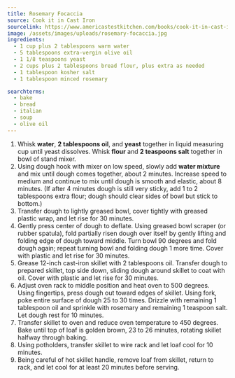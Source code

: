```yaml
---
title: Rosemary Focaccia
source: Cook it in Cast Iron
sourcelink: https://www.americastestkitchen.com/books/cook-it-in-cast-iron?q=&fR[search_browse_slugs][0]=cook-it-in-cast-iron&fR[search_document_klass][0]=recipe&fR[search_site_list][0]=atk
image: /assets/images/uploads/rosemary-focaccia.jpg
ingredients:
  - 1 cup plus 2 tablespoons warm water
  - 5 tablespoons extra-vergin olive oil
  - 1 1/8 teaspoons yeast
  - 2 cups plus 2 tablespoons bread flour, plus extra as needed
  - 1 tablespoon kosher salt
  - 1 tablespoon minced rosemary

searchterms:
  - bake
  - bread
  - italian
  - soup
  - olive oil
---
```


1. Whisk **water**, **2 tablespoons oil**, and **yeast** together in liquid measuring cup until yeast dissolves. Whisk **flour** and **2 teaspoons salt** together in bowl of stand mixer.
2. Using dough hook with mixer on low speed, slowly add **water mixture** and mix until dough comes together, about 2 minutes. Increase speed to medium and continue to mix until dough is smooth and elastic, about 8 minutes. (If after 4 minutes dough is still very sticky, add 1 to 2 tablespoons extra flour; dough should clear sides of bowl but stick to bottom.)
3. Transfer dough to lightly greased bowl, cover tightly with greased plastic wrap, and let rise for 30 minutes.
4. Gently press center of dough to deflate. Using greased bowl scraper (or rubber spatula), fold partially risen dough over itself by gently lifting and folding edge of dough toward middle. Turn bowl 90 degrees and fold dough again; repeat turning bowl and folding dough 1 more time. Cover with plastic and let rise for 30 minutes.
5. Grease 12-inch cast-iron skillet with 2 tablespoons oil. Transfer dough to prepared skillet, top side down, sliding dough around skillet to coat with oil. Cover with plastic and let rise for 30 minutes.
6. Adjust oven rack to middle position and heat oven to 500 degrees. Using fingertips, press dough out toward edges of skillet. Using fork, poke entire surface of dough 25 to 30 times. Drizzle with remaining 1 tablespoon oil and sprinkle with rosemary and remaining 1 teaspoon salt. Let dough rest for 10 minutes.
7. Transfer skillet to oven and reduce oven temperature to 450 degrees. Bake until top of loaf is golden brown, 23 to 26 minutes, rotating skillet halfway through baking.
8. Using potholders, transfer skillet to wire rack and let loaf cool for 10 minutes.
9. Being careful of hot skillet handle, remove loaf from skillet, return to rack, and let cool for at least 20 minutes before serving.
